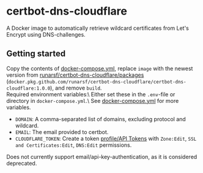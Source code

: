 # certbot-dns-cloudflare
A Docker image to automatically retrieve wildcard certificates from Let's Encrypt using DNS-challenges.

## Getting started
Copy the contents of [docker-compose.yml](./docker-compose.yml), replace `image` with the newest version from [runarsf/certbot-dns-cloudflare/packages](https://github.com/runarsf/certbot-dns-cloudflare/packages) (`docker.pkg.github.com/runarsf/certbot-dns-cloudflare/certbot-dns-cloudflare:1.0.0`), and remove `build`.\
Required environment variables:\ 
Either set these in the `.env`-file or directory in `docker-compose.yml`.\ 
See [docker-compose.yml](./docker-compose.yml) for more variables.
  - `DOMAIN`: A comma-separated list of domains, excluding protocol and wildcard.
  - `EMAIL`: The email provided to certbot.
  - `CLOUDFLARE_TOKEN`: Create a token [profile/API Tokens](https://dash.cloudflare.com/profile/api-tokens) with `Zone:Edit`, `SSL and Certificates:Edit`, `DNS:Edit` permissions.

Does not currently support email/api-key-authentication, as it is considered deprecated.
